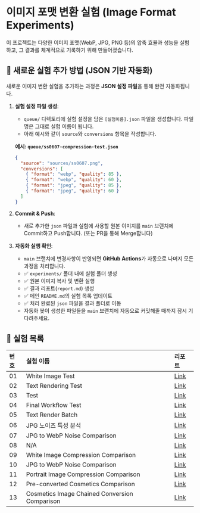 # 이미지 포맷 변환 실험 (Image Format Experiments)

이 프로젝트는 다양한 이미지 포맷(WebP, JPG, PNG 등)의 압축 효율과 성능을 실험하고, 그 결과를 체계적으로 기록하기 위해 만들어졌습니다.

## 🚀 새로운 실험 추가 방법 (JSON 기반 자동화)

새로운 이미지 변환 실험을 추가하는 과정은 **JSON 설정 파일**을 통해 완전 자동화됩니다.

1.  **실험 설정 파일 생성**:

    - `queue/` 디렉토리에 실험 설정을 담은 `[실험이름].json` 파일을 생성합니다. 파일명은 그대로 실험 이름이 됩니다.
    - 아래 예시와 같이 `source`와 `conversions` 항목을 작성합니다.

    **예시: `queue/ss0607-compression-test.json`**

    ```json
    {
      "source": "sources/ss0607.png",
      "conversions": [
        { "format": "webp", "quality": 85 },
        { "format": "webp", "quality": 60 },
        { "format": "jpeg", "quality": 85 },
        { "format": "jpeg", "quality": 60 }
      ]
    }
    ```

2.  **Commit & Push**:

    - 새로 추가한 `json` 파일과 실험에 사용할 원본 이미지를 `main` 브랜치에 Commit하고 Push합니다. (또는 PR을 통해 Merge합니다)

3.  **자동화 실행 확인**:
    - `main` 브랜치에 변경사항이 반영되면 **GitHub Actions**가 자동으로 나머지 모든 과정을 처리합니다.
    - ✅ `experiments/` 폴더 내에 실험 폴더 생성
    - ✅ 원본 이미지 복사 및 변환 실행
    - ✅ 결과 리포트(`report.md`) 생성
    - ✅ 메인 `README.md`의 실험 목록 업데이트
    - ✅ 처리 완료된 `json` 파일을 결과 폴더로 이동
    - 자동화 봇이 생성한 파일들을 `main` 브랜치에 자동으로 커밋해줄 때까지 잠시 기다려주세요.

## 🧪 실험 목록

<!-- EXPERIMENT_LIST_START -->
| 번호 | 실험 이름 | 리포트 |
| :--- | :-------- | :----- |
| 01 | White Image Test | [Link](./experiments/01-white-image-test/report.md) |
| 02 | Text Rendering Test | [Link](./experiments/02-text-rendering-test/report.md) |
| 03 | Test | [Link](./experiments/03-test/report.md) |
| 04 | Final Workflow Test | [Link](./experiments/04-final-workflow-test/report.md) |
| 05 | Text Render Batch | [Link](./experiments/05-text-render-batch/report.md) |
| 06 | JPG 노이즈 특성 분석 | [Link](./experiments/06-jpg-noise-test-job/report.md) |
| 07 | JPG to WebP Noise Comparison | [Link](./experiments/07-jpg-to-webp-noise-comparison-job/report.md) |
| 08 | N/A | [Link](./experiments/08-portrait-compression-job/report.md) |
| 09 | White Image Compression Comparison | [Link](./experiments/09-white-compression-job/report.md) |
| 10 | JPG to WebP Noise Comparison | [Link](./experiments/10-jpg-to-webp-noise-comparison-job/report.md) |
| 11 | Portrait Image Compression Comparison | [Link](./experiments/11-portrait-compression-job/report.md) |
| 12 | Pre-converted Cosmetics Comparison | [Link](./experiments/12-cosmetic-comparison-job/report.md) |
| 13 | Cosmetics Image Chained Conversion Comparison | [Link](./experiments/13-cosmetics-chain-comparison-job/report.md) |

<!-- EXPERIMENT_LIST_END -->
